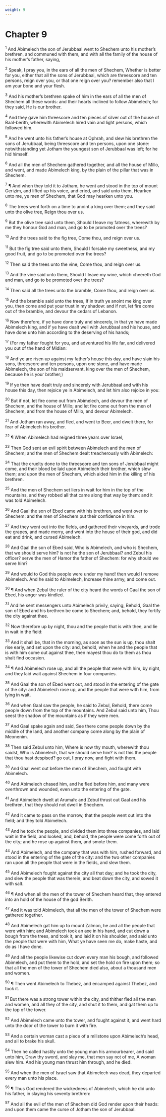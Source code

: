 ```yaml
---
weight: 9
---
```


# Chapter 9

<sup>1</sup> And Abimelech the son of Jerubbaal went to Shechem unto his mother’s brethren, and communed with them, and with all the family of the house of his mother’s father, saying, 

<sup>2</sup> Speak, I pray you, in the ears of all the men of Shechem, Whether is better for you, either that all the sons of Jerubbaal, which are threescore and ten persons, reign over you, or that one reign over you? remember also that I am your bone and your flesh. 

<sup>3</sup> And his mother’s brethren spake of him in the ears of all the men of Shechem all these words: and their hearts inclined to follow Abimelech; for they said, He is our brother. 

<sup>4</sup> And they gave him threescore and ten pieces of silver out of the house of Baal-berith, wherewith Abimelech hired vain and light persons, which followed him. 

<sup>5</sup> And he went unto his father’s house at Ophrah, and slew his brethren the sons of Jerubbaal, being threescore and ten persons, upon one stone: notwithstanding yet Jotham the youngest son of Jerubbaal was left; for he hid himself. 

<sup>6</sup> And all the men of Shechem gathered together, and all the house of Millo, and went, and made Abimelech king, by the plain of the pillar that was in Shechem. 

<sup>7</sup> ¶ And when they told it to Jotham, he went and stood in the top of mount Gerizim, and lifted up his voice, and cried, and said unto them, Hearken unto me, ye men of Shechem, that God may hearken unto you. 

<sup>8</sup> The trees went forth on a time to anoint a king over them; and they said unto the olive tree, Reign thou over us. 

<sup>9</sup> But the olive tree said unto them, Should I leave my fatness, wherewith by me they honour God and man, and go to be promoted over the trees? 

<sup>10</sup> And the trees said to the fig tree, Come thou, and reign over us. 

<sup>11</sup> But the fig tree said unto them, Should I forsake my sweetness, and my good fruit, and go to be promoted over the trees? 

<sup>12</sup> Then said the trees unto the vine, Come thou, and reign over us. 

<sup>13</sup> And the vine said unto them, Should I leave my wine, which cheereth God and man, and go to be promoted over the trees? 

<sup>14</sup> Then said all the trees unto the bramble, Come thou, and reign over us. 

<sup>15</sup> And the bramble said unto the trees, If in truth ye anoint me king over you, then come and put your trust in my shadow: and if not, let fire come out of the bramble, and devour the cedars of Lebanon. 

<sup>16</sup> Now therefore, if ye have done truly and sincerely, in that ye have made Abimelech king, and if ye have dealt well with Jerubbaal and his house, and have done unto him according to the deserving of his hands; 

<sup>17</sup> (For my father fought for you, and adventured his life far, and delivered you out of the hand of Midian: 

<sup>18</sup> And ye are risen up against my father’s house this day, and have slain his sons, threescore and ten persons, upon one stone, and have made Abimelech, the son of his maidservant, king over the men of Shechem, because he is your brother;) 

<sup>19</sup> If ye then have dealt truly and sincerely with Jerubbaal and with his house this day, then rejoice ye in Abimelech, and let him also rejoice in you: 

<sup>20</sup> But if not, let fire come out from Abimelech, and devour the men of Shechem, and the house of Millo; and let fire come out from the men of Shechem, and from the house of Millo, and devour Abimelech. 

<sup>21</sup> And Jotham ran away, and fled, and went to Beer, and dwelt there, for fear of Abimelech his brother. 

<sup>22</sup> ¶ When Abimelech had reigned three years over Israel, 

<sup>23</sup> Then God sent an evil spirit between Abimelech and the men of Shechem; and the men of Shechem dealt treacherously with Abimelech: 

<sup>24</sup> That the cruelty done to the threescore and ten sons of Jerubbaal might come, and their blood be laid upon Abimelech their brother, which slew them; and upon the men of Shechem, which aided him in the killing of his brethren. 

<sup>25</sup> And the men of Shechem set liers in wait for him in the top of the mountains, and they robbed all that came along that way by them: and it was told Abimelech. 

<sup>26</sup> And Gaal the son of Ebed came with his brethren, and went over to Shechem: and the men of Shechem put their confidence in him. 

<sup>27</sup> And they went out into the fields, and gathered their vineyards, and trode the grapes, and made merry, and went into the house of their god, and did eat and drink, and cursed Abimelech. 

<sup>28</sup> And Gaal the son of Ebed said, Who is Abimelech, and who is Shechem, that we should serve him? is not he the son of Jerubbaal? and Zebul his officer? serve the men of Hamor the father of Shechem: for why should we serve him? 

<sup>29</sup> And would to God this people were under my hand! then would I remove Abimelech. And he said to Abimelech, Increase thine army, and come out. 

<sup>30</sup> ¶ And when Zebul the ruler of the city heard the words of Gaal the son of Ebed, his anger was kindled. 

<sup>31</sup> And he sent messengers unto Abimelech privily, saying, Behold, Gaal the son of Ebed and his brethren be come to Shechem; and, behold, they fortify the city against thee. 

<sup>32</sup> Now therefore up by night, thou and the people that is with thee, and lie in wait in the field: 

<sup>33</sup> And it shall be, that in the morning, as soon as the sun is up, thou shalt rise early, and set upon the city: and, behold, when he and the people that is with him come out against thee, then mayest thou do to them as thou shalt find occasion. 

<sup>34</sup> ¶ And Abimelech rose up, and all the people that were with him, by night, and they laid wait against Shechem in four companies. 

<sup>35</sup> And Gaal the son of Ebed went out, and stood in the entering of the gate of the city: and Abimelech rose up, and the people that were with him, from lying in wait. 

<sup>36</sup> And when Gaal saw the people, he said to Zebul, Behold, there come people down from the top of the mountains. And Zebul said unto him, Thou seest the shadow of the mountains as if they were men. 

<sup>37</sup> And Gaal spake again and said, See there come people down by the middle of the land, and another company come along by the plain of Meonenim. 

<sup>38</sup> Then said Zebul unto him, Where is now thy mouth, wherewith thou saidst, Who is Abimelech, that we should serve him? is not this the people that thou hast despised? go out, I pray now, and fight with them. 

<sup>39</sup> And Gaal went out before the men of Shechem, and fought with Abimelech. 

<sup>40</sup> And Abimelech chased him, and he fled before him, and many were overthrown and wounded, even unto the entering of the gate. 

<sup>41</sup> And Abimelech dwelt at Arumah: and Zebul thrust out Gaal and his brethren, that they should not dwell in Shechem. 

<sup>42</sup> And it came to pass on the morrow, that the people went out into the field; and they told Abimelech. 

<sup>43</sup> And he took the people, and divided them into three companies, and laid wait in the field, and looked, and, behold, the people were come forth out of the city; and he rose up against them, and smote them. 

<sup>44</sup> And Abimelech, and the company that was with him, rushed forward, and stood in the entering of the gate of the city: and the two other companies ran upon all the people that were in the fields, and slew them. 

<sup>45</sup> And Abimelech fought against the city all that day; and he took the city, and slew the people that was therein, and beat down the city, and sowed it with salt. 

<sup>46</sup> ¶ And when all the men of the tower of Shechem heard that, they entered into an hold of the house of the god Berith. 

<sup>47</sup> And it was told Abimelech, that all the men of the tower of Shechem were gathered together. 

<sup>48</sup> And Abimelech gat him up to mount Zalmon, he and all the people that were with him; and Abimelech took an axe in his hand, and cut down a bough from the trees, and took it, and laid it on his shoulder, and said unto the people that were with him, What ye have seen me do, make haste, and do as I have done. 

<sup>49</sup> And all the people likewise cut down every man his bough, and followed Abimelech, and put them to the hold, and set the hold on fire upon them; so that all the men of the tower of Shechem died also, about a thousand men and women. 

<sup>50</sup> ¶ Then went Abimelech to Thebez, and encamped against Thebez, and took it. 

<sup>51</sup> But there was a strong tower within the city, and thither fled all the men and women, and all they of the city, and shut it to them, and gat them up to the top of the tower. 

<sup>52</sup> And Abimelech came unto the tower, and fought against it, and went hard unto the door of the tower to burn it with fire. 

<sup>53</sup> And a certain woman cast a piece of a millstone upon Abimelech’s head, and all to brake his skull. 

<sup>54</sup> Then he called hastily unto the young man his armourbearer, and said unto him, Draw thy sword, and slay me, that men say not of me, A woman slew him. And his young man thrust him through, and he died. 

<sup>55</sup> And when the men of Israel saw that Abimelech was dead, they departed every man unto his place. 

<sup>56</sup> ¶ Thus God rendered the wickedness of Abimelech, which he did unto his father, in slaying his seventy brethren: 

<sup>57</sup> And all the evil of the men of Shechem did God render upon their heads: and upon them came the curse of Jotham the son of Jerubbaal. 


